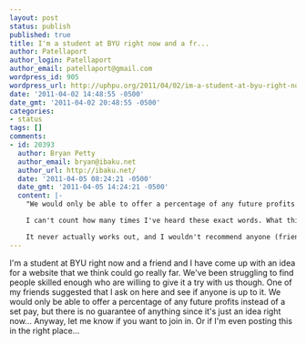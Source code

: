 ```yaml
---
layout: post
status: publish
published: true
title: I'm a student at BYU right now and a fr...
author: Patellaport
author_login: Patellaport
author_email: patellaport@gmail.com
wordpress_id: 905
wordpress_url: http://uphpu.org/2011/04/02/im-a-student-at-byu-right-now-and-a-fr/
date: '2011-04-02 14:48:55 -0500'
date_gmt: '2011-04-02 20:48:55 -0500'
categories:
- status
tags: []
comments:
- id: 20393
  author: Bryan Petty
  author_email: bryan@ibaku.net
  author_url: http://ibaku.net/
  date: '2011-04-05 08:24:21 -0500'
  date_gmt: '2011-04-05 14:24:21 -0500'
  content: |-
    "We would only be able to offer a percentage of any future profits instead of a set pay, but there is no guarantee of anything since itâ€™s just an idea right now..."

    I can't count how many times I've heard these exact words. What this really actually means is "our idea, which we were too shy to even mention here publicly, doesn't seem to be interesting to investors, so we're just going to wing it."

    It never actually works out, and I wouldn't recommend anyone (friend or not) jumps on board with this work. If they can't find funding, it wasn't a good business model in the first place. Not being able to even mention what the work is also means there's a lack of confidence that this is actually even an innovative project since there's worry that "anyone could jump in front of us, it doesn't actually take anyone special to do this."
---
```

<p>I'm a student at BYU right now and a friend and I have come up with an idea for a website that we think could go really far.  We've been struggling to find people skilled enough who are willing to give it a try with us though.  One of my friends suggested that I ask on here and see if anyone is up to it.  We would only be able to offer a percentage of any future profits instead of a set pay, but there is no guarantee of anything since it's just an idea right now...  Anyway, let me know if you want to join in.  Or if I'm even posting this in the right place...</p>
